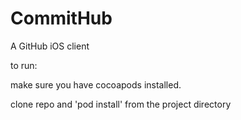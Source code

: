 CommitHub
===============

A GitHub iOS client

to run:

make sure you have cocoapods installed.

clone repo and 'pod install' from the project directory
